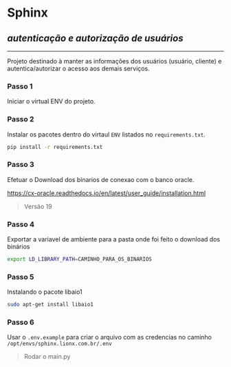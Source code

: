 # Sphinx 
## _autenticação e autorização de usuários_
---
Projeto destinado à manter as informações dos usuários (usuário, cliente) e autentica/autorizar o acesso aos demais serviços.

### **Passo 1**
Iniciar o virtual ENV do projeto.

### **Passo 2**
Instalar os pacotes dentro do virtaul `ENV` listados no `requirements.txt`.

```bash
pip install -r requirements.txt
```

### **Passo 3**
Efetuar o Download dos binarios de conexao com o banco oracle.

https://cx-oracle.readthedocs.io/en/latest/user_guide/installation.html

> Versão 19

### **Passo 4**
Exportar a variavel de ambiente para a pasta onde foi feito o download dos binários

```bash
export LD_LIBRARY_PATH=CAMINHO_PARA_OS_BINARIOS
```

### **Passo 5**
Instalando o pacote libaio1

```bash
sudo apt-get install libaio1
```

### **Passo 6**
Usar o `.env.example` para criar o arquivo com as credencias no caminho `/opt/envs/sphinx.lionx.com.br/.env`

> Rodar o main.py